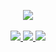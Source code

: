 <p align="center">
  <a href="https://github.com/NurFy">
    <img src="https://komarev.com/ghpvc/?username=NurFy&label=Visits&style=flat-square">
  </a>
  <br><br>
  <a href="https://img.shields.io/">
    <img src="https://img.shields.io/badge/JavaScript-gray?style=flat-square&logo=javascript" />
  </a>
  <a href="https://img.shields.io/">
    <img src="https://img.shields.io/badge/-TypeScript-gray?style=flat-square&logo=typescript" />
  </a>
  <a href="https://img.shields.io/">
    <img src="https://img.shields.io/badge/-Node.js-gray?style=flat-square&logo=Node.js" />
  </a>
</p>
